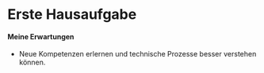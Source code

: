 Erste Hausaufgabe
================

#### Meine Erwartungen

  - Neue Kompetenzen erlernen und technische Prozesse besser verstehen
    können.
